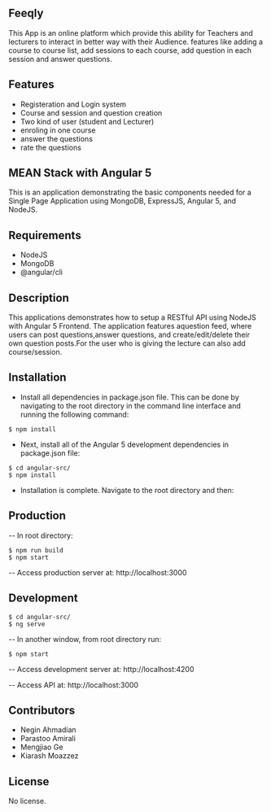 ## Feeqly

This App is an online platform which provide this ability for Teachers and lecturers to interact in better way with their Audience. features like adding a course to course list, add sessions to each course, add question in each session and answer questions. 

## Features 

- Registeration and Login system
- Course and session and question creation 
- Two kind of user (student and Lecturer)
- enroling in one course
- answer the questions
- rate the questions

## MEAN Stack with Angular 5

This is an application demonstrating the basic components needed for a Single Page Application using MongoDB, ExpressJS, Angular 5, and NodeJS.

## Requirements

- NodeJS
- MongoDB
- @angular/cli

## Description

This applications demonstrates how to setup a RESTful API using NodeJS with Angular 5 Frontend. The application features aquestion feed, where users can post questions,answer questions, and create/edit/delete their own question posts.For the user who is giving the lecture can also add course/session.

## Installation

- Install all dependencies in package.json file. This can be done by navigating to the root directory in the command line interface and running the following command:
```
$ npm install
```

- Next, install all of the Angular 5 development dependencies in package.json file:
```
$ cd angular-src/
$ npm install
```

- Installation is complete. Navigate to the root directory and then:  

## Production
-- In root directory:
```
$ npm run build
$ npm start
```
-- Access production server at: http://localhost:3000

## Development
```
$ cd angular-src/
$ ng serve
```
-- In another window, from root directory run:
```
$ npm start
```
-- Access development server at: http://localhost:4200

-- Access API at: http://localhost:3000


## Contributors

- Negin Ahmadian
- Parastoo Amirali
- Mengjiao Ge
- Kiarash Moazzez
 
 
 
## License

No license.

